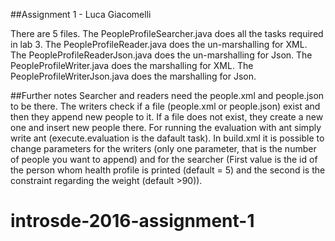 ##Assignment 1 - Luca Giacomelli

There are 5 files. 
The PeopleProfileSearcher.java does all the tasks required in lab 3.
The PeopleProfileReader.java does the un-marshalling for XML.
The PeopleProfileReaderJson.java does the un-marshalling for Json.
The PeopleProfileWriter.java does the marshalling for XML.
The PeopleProfileWriterJson.java does the marshalling for Json.

##Further notes
Searcher and readers need the people.xml and people.json to be there. 
The writers check if a file (people.xml or people.json) exist and then they append new people to it. If a file does not exist, they create a new one and insert new people there.
For running the evaluation with ant simply write ant (execute.evaluation is the dafault task).
In build.xml it is possible to change parameters for the writers (only one parameter, that is the number of people you want to append) and for the searcher (First value is the id of the person whom health profile is printed (default = 5) and the second is the constraint regarding the weight (default >90)).


  
# introsde-2016-assignment-1
